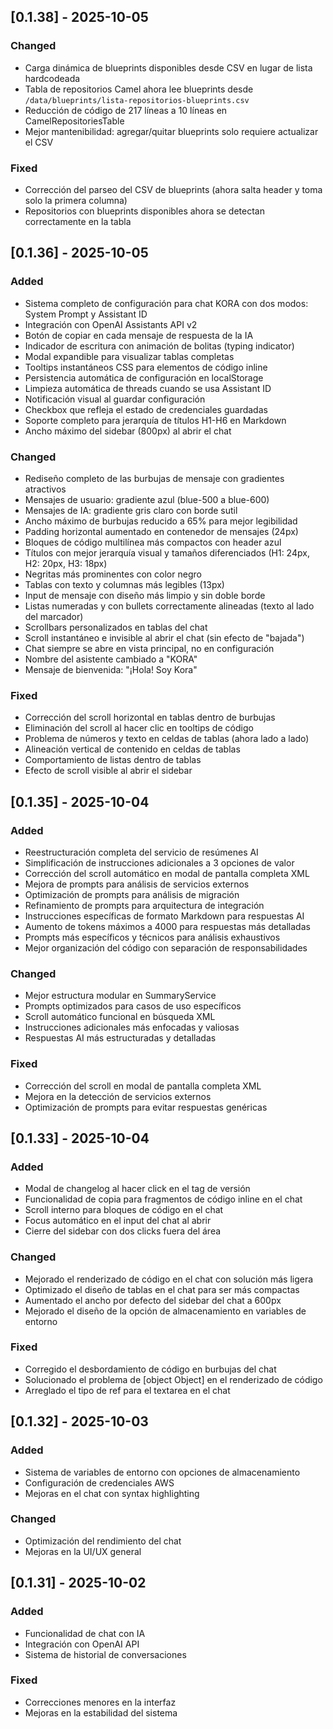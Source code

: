 ## [0.1.38] - 2025-10-05

### Changed

- Carga dinámica de blueprints disponibles desde CSV en lugar de lista hardcodeada
- Tabla de repositorios Camel ahora lee blueprints desde `/data/blueprints/lista-repositorios-blueprints.csv`
- Reducción de código de 217 líneas a 10 líneas en CamelRepositoriesTable
- Mejor mantenibilidad: agregar/quitar blueprints solo requiere actualizar el CSV

### Fixed

- Corrección del parseo del CSV de blueprints (ahora salta header y toma solo la primera columna)
- Repositorios con blueprints disponibles ahora se detectan correctamente en la tabla

## [0.1.36] - 2025-10-05

### Added

- Sistema completo de configuración para chat KORA con dos modos: System Prompt y Assistant ID
- Integración con OpenAI Assistants API v2
- Botón de copiar en cada mensaje de respuesta de la IA
- Indicador de escritura con animación de bolitas (typing indicator)
- Modal expandible para visualizar tablas completas
- Tooltips instantáneos CSS para elementos de código inline
- Persistencia automática de configuración en localStorage
- Limpieza automática de threads cuando se usa Assistant ID
- Notificación visual al guardar configuración
- Checkbox que refleja el estado de credenciales guardadas
- Soporte completo para jerarquía de títulos H1-H6 en Markdown
- Ancho máximo del sidebar (800px) al abrir el chat

### Changed

- Rediseño completo de las burbujas de mensaje con gradientes atractivos
- Mensajes de usuario: gradiente azul (blue-500 a blue-600)
- Mensajes de IA: gradiente gris claro con borde sutil
- Ancho máximo de burbujas reducido a 65% para mejor legibilidad
- Padding horizontal aumentado en contenedor de mensajes (24px)
- Bloques de código multilínea más compactos con header azul
- Títulos con mejor jerarquía visual y tamaños diferenciados (H1: 24px, H2: 20px, H3: 18px)
- Negritas más prominentes con color negro
- Tablas con texto y columnas más legibles (13px)
- Input de mensaje con diseño más limpio y sin doble borde
- Listas numeradas y con bullets correctamente alineadas (texto al lado del marcador)
- Scrollbars personalizados en tablas del chat
- Scroll instantáneo e invisible al abrir el chat (sin efecto de "bajada")
- Chat siempre se abre en vista principal, no en configuración
- Nombre del asistente cambiado a "KORA"
- Mensaje de bienvenida: "¡Hola! Soy Kora"

### Fixed

- Corrección del scroll horizontal en tablas dentro de burbujas
- Eliminación del scroll al hacer clic en tooltips de código
- Problema de números y texto en celdas de tablas (ahora lado a lado)
- Alineación vertical de contenido en celdas de tablas
- Comportamiento de listas dentro de tablas
- Efecto de scroll visible al abrir el sidebar

## [0.1.35] - 2025-10-04

### Added

- Reestructuración completa del servicio de resúmenes AI
- Simplificación de instrucciones adicionales a 3 opciones de valor
- Corrección del scroll automático en modal de pantalla completa XML
- Mejora de prompts para análisis de servicios externos
- Optimización de prompts para análisis de migración
- Refinamiento de prompts para arquitectura de integración
- Instrucciones específicas de formato Markdown para respuestas AI
- Aumento de tokens máximos a 4000 para respuestas más detalladas
- Prompts más específicos y técnicos para análisis exhaustivos
- Mejor organización del código con separación de responsabilidades

### Changed

- Mejor estructura modular en SummaryService
- Prompts optimizados para casos de uso específicos
- Scroll automático funcional en búsqueda XML
- Instrucciones adicionales más enfocadas y valiosas
- Respuestas AI más estructuradas y detalladas

### Fixed

- Corrección del scroll en modal de pantalla completa XML
- Mejora en la detección de servicios externos
- Optimización de prompts para evitar respuestas genéricas

## [0.1.33] - 2025-10-04

### Added

- Modal de changelog al hacer click en el tag de versión
- Funcionalidad de copia para fragmentos de código inline en el chat
- Scroll interno para bloques de código en el chat
- Focus automático en el input del chat al abrir
- Cierre del sidebar con dos clicks fuera del área

### Changed

- Mejorado el renderizado de código en el chat con solución más ligera
- Optimizado el diseño de tablas en el chat para ser más compactas
- Aumentado el ancho por defecto del sidebar del chat a 600px
- Mejorado el diseño de la opción de almacenamiento en variables de entorno

### Fixed

- Corregido el desbordamiento de código en burbujas del chat
- Solucionado el problema de [object Object] en el renderizado de código
- Arreglado el tipo de ref para el textarea en el chat

## [0.1.32] - 2025-10-03

### Added

- Sistema de variables de entorno con opciones de almacenamiento
- Configuración de credenciales AWS
- Mejoras en el chat con syntax highlighting

### Changed

- Optimización del rendimiento del chat
- Mejoras en la UI/UX general

## [0.1.31] - 2025-10-02

### Added

- Funcionalidad de chat con IA
- Integración con OpenAI API
- Sistema de historial de conversaciones

### Fixed

- Correcciones menores en la interfaz
- Mejoras en la estabilidad del sistema
